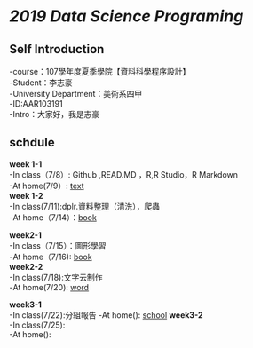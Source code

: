 ***2019 Data Science Programing***
==============================================  
  
  **Self Introduction**
  ----------------------------------------
  
-course：107學年度夏季學院【資料科學程序設計】  
-Student：李志豪  
-University Department：美術系四甲  
-ID:AAR103191  
-Intro：大家好，我是志豪  

**schdule**
------------------------------------

**week 1-1**    
-In class（7/8）: Github ,READ.MD ，R,R Studio，R Markdown    
-At home(7/9）: [text](https://otauruso1995o.github.io/2019-Data-Science-Programing/week%201-1/TEXT.html)  
**week 1-2**    
-In class(7/11):dplr.資料整理（清洗），爬蟲       
-At home（7/14）：[book](https://otauruso1995o.github.io/2019-Data-Science-Programing/week%201-2/book1.html)




**week2-1**    
-In class（7/15）：圖形學習    
-At home（7/16):  [book](https://otauruso1995o.github.io/2019-Data-Science-Programing/week%202-1/book.html)  
**week2-2**  
-In class(7/18):文字云制作   
-At home(7/20):  [word](https://otauruso1995o.github.io/2019-Data-Science-Programing/week2-2/word.html)



**week3-1**  
-In class(7/22):分組報告 
-At home(): [school](https://otauruso1995o.github.io/2019-Data-Science-Programing/week2-2/word.html) 
**week3-2**  
-In class(7/25):  
-At home():
















